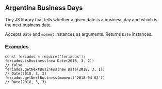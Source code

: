 ## Argentina Business Days

Tiny JS library that tells whether a given date is a business day and which is
the next business date.

Accepts `Date` and `moment` instances as arguments. Returns `Date` instances.

### Examples

```
const feriados = require('feriados');
feriados.isBusiness(new Date(2018, 3, 2))
// false
feriados.getNextBusiness(new Date(2018, 3, 1))
// Date(2018, 3, 3)
feriados.getNextBusiness(moment('2018-04-02'))
// Date(2018, 3, 3)
```
